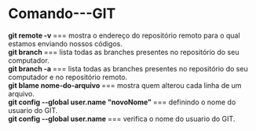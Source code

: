 # Comando---GIT

<strong>git remote -v </strong> ===  mostra o endereço do repositório remoto para o qual estamos enviando nossos códigos.<br>
<strong>git branch </strong> ===  lista todas as branches presentes no repositório do seu computador.<br>
<strong>git branch -a </strong> ===  lista todas as branches presentes no repositório do seu computador e no repositório remoto.<br>
<strong>git blame nome-do-arquivo </strong> ===  mostra quem alterou cada linha de um arquivo.<br>
<strong>git config --global user.name "novoNome" </strong> === definindo o nome do usuario do GIT.<br>
<strong>git config --global user.name </strong> === verifica o nome do usuario do GIT.<br>


